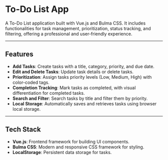 # To-Do List App  

A To-Do List application built with Vue.js and Bulma CSS. It includes functionalities for task management, prioritization, status tracking, and filtering, offering a professional and user-friendly experience.

---

## Features  

- **Add Tasks**: Create tasks with a title, category, priority, and due date.  
- **Edit and Delete Tasks**: Update task details or delete tasks.  
- **Prioritization**: Assign tasks priority levels (Low, Medium, High) with color-coded tags.  
- **Completion Tracking**: Mark tasks as completed, with visual differentiation for completed tasks.  
- **Search and Filter**: Search tasks by title and filter them by priority.  
- **Local Storage**: Automatically saves and retrieves tasks using browser local storage.  

---

## Tech Stack  

- **Vue.js**: Frontend framework for building UI components.  
- **Bulma CSS**: Modern and responsive CSS framework for styling.  
- **LocalStorage**: Persistent data storage for tasks.  
